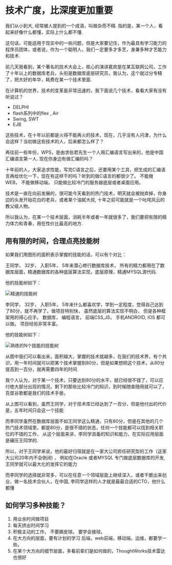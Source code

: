# 技术广度，比深度更加重要

我们从小到大, 经常被人提到的一个成语，叫做杂而不精. 指的是，某一个人，看起来好像什么都懂，实际上什么都不懂.

这句话，可能适用于现实中的一些问题，但是大家要记住，作为最具有学习能力的程序员团体，或者说，作为一个聪明人，我们一定要多才多艺，身兼多种才艺能力和技术.

前几天我看到，某个著名的技术大会上，核心的演讲嘉宾是在某互联网公司，工作了十年以上的数据库老兵，头衔是数据库底层研究员，我认为，这个就过分专精了，把大好的年华，耗费在某一个技术里面.


在计算机的世界，技术的变革是非常迅速的，我下面说几个技术，看看大家有没有听说过？

- DELPHI
- flash系列中的flex , Air
- Swing, SWT
- EJB

这些技术，在十年以前都是火得不能再火的技术，现在，几乎没有人问津，为什么会这样？当初做这些技术的人，后来都怎么样了？

再往前一些年份，WPS，是由求伯君先生一个人用汇编语言写出来的，他是中国汇编语言第一人. 现在你身边有做汇编的吗？

十年前的人，大家追求性能，写完C语言之后，还要用某个工具，把生成的汇编语言再给优化一下，现在有这样干的吗？听到的做C语言的都很少了。 不能做WEB， 不能做移动端， 只能做比较冷门的服务器底层或者桌面应用。

技术是一直在向前发展的，很可能今天看到的热门技术，明天就会被抛弃掉，你身边的头发开始花白的老兵，或者某个油腻大叔, 十年之前可能就是一个叱咤风云的教父级人物。

所以我认为，在某一个技术层面，消耗半年或者一年就很多了，我们要把有限的精力体力和青春，用在性价比最高的地方.

## 用有限的时间，合理点亮技能树

如果我们用图形的面积表示掌握的技能的话，可以有个对比：

王同学， 32岁， 入职5年， 5年来潜心修行数据库技术， 所有的精力都用在了数据库层面，精通数据库的各种底层算法实现，底层原理，精通MYSQL源代码.

他的技能树如下：

![精通的技能树](../images/ji_shu_jing_tong_1_ge.png)

李同学， 32岁， 入职5年， 5年来什么都喜欢学，学到一定程度，觉得自己达到了80分，就不再学了。做项目特别快， 虽然底层的算法实现不明白， 但是各种框架用的得心应手。
数据库， 编程语言， 前端CSS,JS， 手机ANDROID, IOS 都可以做。 项目经验非常丰富。

他的技能树如下：

![熟练的N个技能的技能树](../images/ji_shu_shu_xi_5_ge.png)

从图中我们可以看出来，面积越大，掌握的技术就越多，在我们的技术界，有个共识，用一年时间就可以把某个技术掌握到80分，但是如果想把这个技术，从80分提高到一百分，就再需要四年的时间.

我个人认为，对于某一个技术，只要达到80分的水平，就已经很不错了，可以应付绝大部分出现的情况，剩下的那些比较冷门的知识，到时候随查随用就可以了，百度谷歌都是我们的技术手册。

从上图可以看到，虽然王同学，对于技术库已经达到了一百分，但是他付出的代价是，五年时间只会这一个技能

而李同学虽然在数据库层面不如王同学这么精通，只有80分，但是在其他的几个热门技术领域里，都是80分，是很不错的状态，任何一个技能都可以找到相关职位的不错的工作，
从这个层面来讲，李同学具备的知识和能力，在实际应用层面是碾压王同学的.

所以，对于王同学来说，他的最好归宿就是在一家大公司担任研究型的工作（这家大公司20年内不会倒闭) ， 例如在Oracle 或者MYSQL 专门做底层数据库的开发, 王同学就可以最大化的发挥它的能力

而李同学的选择就非常多，可以在任意一个领域层面上继续深入，或者干脆出来创业，做一名技术合伙人，在中国, 李同学这样的人才就是最最合适的CTO，他什么都懂


## 如何学习多种技能？

1. 用业余时间做项目
2. 每天挤出时间学习
3. 积极主动的工作， 不要踢皮球。 要学会接球。
4. 在大方向的层面，要有计划的学习 后端，web前端，移动端，运维，都要学一些。
4. 在某个大方向的细节层面，多看前辈们是如何做的，ThoughtWorks技术雷达也很好

